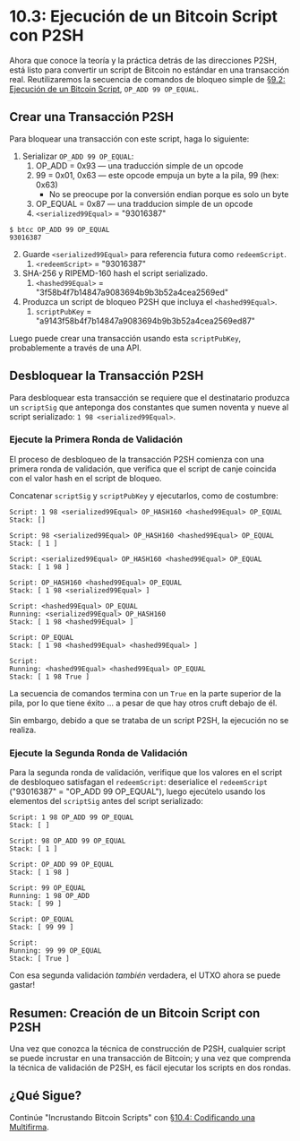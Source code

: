 # 10.3: Ejecución de un Bitcoin Script con P2SH

Ahora que conoce la teoría y la práctica detrás de las direcciones P2SH, está listo para convertir un script de Bitcoin no estándar en una transacción real. Reutilizaremos la secuencia de comandos de bloqueo simple de [§9.2: Ejecución de un Bitcoin Script](09_2_Ejecutando_un_Script_Bitcoin.md), `OP_ADD 99 OP_EQUAL`.

## Crear una Transacción P2SH

Para bloquear una transacción con este script, haga lo siguiente:

1. Serializar `OP_ADD 99 OP_EQUAL`:
   1. OP_ADD = 0x93 — una traducción simple de un opcode
   2. 99 = 0x01, 0x63 — este opcode empuja un byte a la pila, 99 (hex: 0x63)
      * No se preocupe por la conversión endian porque es solo un byte
   3. OP_EQUAL = 0x87 — una tradducion simple de un opcode
   4. `<serialized99Equal>` = "93016387" 
   
```
$ btcc OP_ADD 99 OP_EQUAL
93016387
```

2. Guarde `<serialized99Equal>` para referencia futura como `redeemScript`.
   1. `<redeemScript>` = "93016387"
3. SHA-256 y RIPEMD-160 hash el script serializado.
   1. `<hashed99Equal>` = "3f58b4f7b14847a9083694b9b3b52a4cea2569ed"
4. Produzca un script de bloqueo P2SH que incluya el `<hashed99Equal>`.
   1. `scriptPubKey` = "a9143f58b4f7b14847a9083694b9b3b52a4cea2569ed87"

Luego puede crear una transacción usando esta `scriptPubKey`, probablemente a través de una API.

## Desbloquear la Transacción P2SH

Para desbloquear esta transacción se requiere que el destinatario produzca un `scriptSig` que anteponga dos constantes que sumen noventa y nueve al script serializado: `1 98 <serialized99Equal>`.

### Ejecute la Primera Ronda de Validación

El proceso de desbloqueo de la transacción P2SH comienza con una primera ronda de validación, que verifica que el script de canje coincida con el valor hash en el script de bloqueo. 

Concatenar `scriptSig` y `scriptPubKey` y ejecutarlos, como de costumbre:
```
Script: 1 98 <serialized99Equal> OP_HASH160 <hashed99Equal> OP_EQUAL
Stack: []

Script: 98 <serialized99Equal> OP_HASH160 <hashed99Equal> OP_EQUAL
Stack: [ 1 ]

Script: <serialized99Equal> OP_HASH160 <hashed99Equal> OP_EQUAL
Stack: [ 1 98 ]

Script: OP_HASH160 <hashed99Equal> OP_EQUAL
Stack: [ 1 98 <serialized99Equal> ]

Script: <hashed99Equal> OP_EQUAL
Running: <serialized99Equal> OP_HASH160
Stack: [ 1 98 <hashed99Equal> ]

Script: OP_EQUAL
Stack: [ 1 98 <hashed99Equal> <hashed99Equal> ]

Script: 
Running: <hashed99Equal> <hashed99Equal> OP_EQUAL
Stack: [ 1 98 True ]
```
La secuencia de comandos termina con un `True` en la parte superior de la pila, por lo que tiene éxito ... a pesar de que hay otros cruft debajo de él.

Sin embargo, debido a que se trataba de un script P2SH, la ejecución no se realiza. 

### Ejecute la Segunda Ronda de Validación

Para la segunda ronda de validación, verifique que los valores en el script de desbloqueo satisfagan el `redeemScript`: deserialice el `redeemScript` ("93016387" = "OP_ADD 99 OP_EQUAL"), luego ejecútelo usando los elementos del `scriptSig` antes del script serializado:

```
Script: 1 98 OP_ADD 99 OP_EQUAL
Stack: [ ]

Script: 98 OP_ADD 99 OP_EQUAL
Stack: [ 1 ]

Script: OP_ADD 99 OP_EQUAL
Stack: [ 1 98 ]

Script: 99 OP_EQUAL
Running: 1 98 OP_ADD
Stack: [ 99 ]

Script: OP_EQUAL
Stack: [ 99 99 ]

Script: 
Running: 99 99 OP_EQUAL
Stack: [ True ]
```
Con esa segunda validación _también_ verdadera, el UTXO ahora se puede gastar!

## Resumen: Creación de un Bitcoin Script con P2SH

Una vez que conozca la técnica de construcción de P2SH, cualquier script se puede incrustar en una transacción de Bitcoin; y una vez que comprenda la técnica de validación de P2SH, es fácil ejecutar los scripts en dos rondas.

## ¿Qué Sigue?

Continúe "Incrustando Bitcoin Scripts" con [§10.4: Codificando una Multifirma](10_4_Codificando_una_Multifirma.md).
